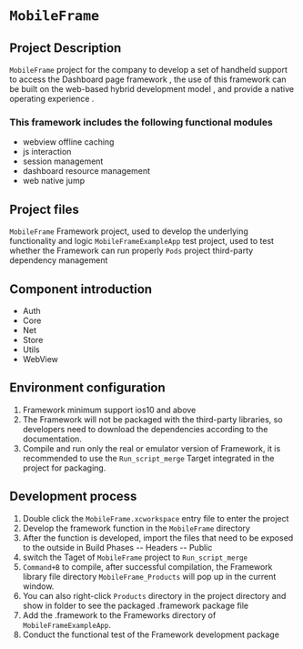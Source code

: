 # ``MobileFrame``

## Project Description
``MobileFrame`` project for the company to develop a set of handheld support to access the Dashboard page framework , the use of this framework can be built on the web-based hybrid development model , and provide a native operating experience .

### This framework includes the following functional modules

- webview offline caching
- js interaction
- session management
- dashboard resource management
- web native jump

## Project files

``MobileFrame`` Framework project, used to develop the underlying functionality and logic
``MobileFrameExampleApp`` test project, used to test whether the Framework can run properly
``Pods`` project third-party dependency management

## Component introduction

- Auth
- Core
- Net
- Store
- Utils
- WebView

## Environment configuration

1. Framework minimum support ios10 and above
2. The Framework will not be packaged with the third-party libraries, so developers need to download the dependencies according to the documentation.
3. Compile and run only the real or emulator version of Framework, it is recommended to use the ``Run_script_merge`` Target integrated in the project for packaging.

## Development process

1. Double click the ``MobileFrame.xcworkspace`` entry file to enter the project
2. Develop the framework function in the ``MobileFrame`` directory
3. After the function is developed, import the files that need to be exposed to the outside in Build Phases -- Headers -- Public
4. switch the Taget of ``MobileFrame`` project to ``Run_script_merge``
5. ``Command+B`` to compile, after successful compilation, the Framework library file directory ``MobileFrame_Products`` will pop up in the current window.
6. You can also right-click ``Products`` directory in the project directory and show in folder to see the packaged .framework package file
7. Add the .framework to the Frameworks directory of ``MobileFrameExampleApp``.
8. Conduct the functional test of the Framework development package
